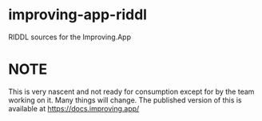 # improving-app-riddl
RIDDL sources for the Improving.App

# NOTE
This is very nascent and not ready for consumption except for by the
team working on it.  Many things will change. The published version
of this is available at https://docs.improving.app/ 
